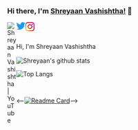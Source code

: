 ### Hi there, I'm [Shreyaan Vashishtha!](https://shreyaan.tech) 👋

<a href="https://youtube.com/shreyaanvashishtha">
  <img align="left" alt="Shreyaan Vashishtha | YouTube" width="21px" src="https://www.youtube.com/about/static/svgs/icons/brand-resources/YouTube_icon_full-color.svg?cache=f2ec7a5" />
</a>
<a href="https://twitter.com/shreyaanoneplus">
  <img align="left" alt="Shreyaan Vashishtha | Twitter" width="21px" src="https://raw.githubusercontent.com/ShreyaanVashishtha/ShreyaanVashishtha/main/Logo%20blue.svg" />
</a>
<a href="https://instagram.com/shreyaanvashishtha">
  <img align="left" alt="Shreyaan Vashishtha | Instagram" width="21px" src="https://raw.githubusercontent.com/ShreyaanVashishtha/ShreyaanVashishtha/main/Instagram_Glyph_Gradient_RGB.png" />
</a>

<br />
<br />

Hi, I'm Shreyaan Vashishtha

  <img align="center" src="https://github-readme-stats.vercel.app/api?username=shreyaanvashishtha&show_icons=true&include_all_commits=true&theme=dark" alt="Shreyaan's github stats" />
  
  <br>
  
![Top Langs](https://github-readme-stats.vercel.app/api/top-langs/?username=shreyaanvashishtha)

<br>

<--[![Readme Card](https://github-readme-stats.vercel.app/api/pin/?username=shreyaanvashishtha&repo=github-readme-stats)](https://github.com/anuraghazra/github-readme-stats)-->
